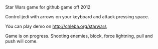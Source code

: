 Star Wars game for github game off 2012

Control jedi with arrows on your keyboard and attack pressing space.

You can play demo on http://chleba.org/starwars

Game is on progress. Shooting enemies, block, force lightning, pull and push will come.